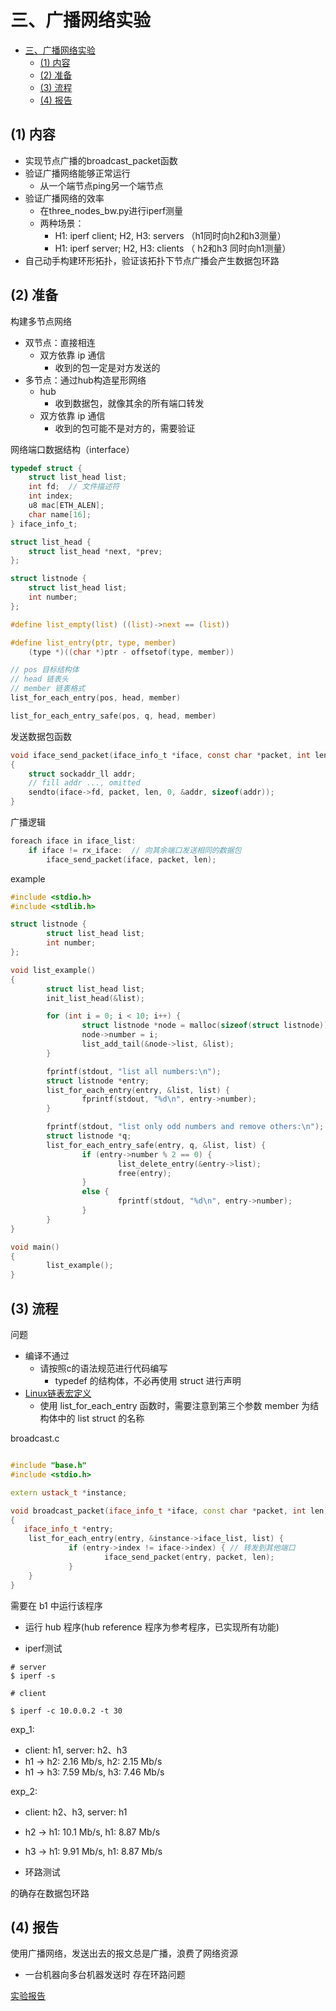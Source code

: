 # 三、广播网络实验

- [三、广播网络实验](#三广播网络实验)
  - [(1) 内容](#1-内容)
  - [(2) 准备](#2-准备)
  - [(3) 流程](#3-流程)
  - [(4) 报告](#4-报告)

## (1) 内容

- 实现节点广播的broadcast_packet函数
- 验证广播网络能够正常运行
   - 从一个端节点ping另一个端节点
- 验证广播网络的效率
   - 在three_nodes_bw.py进行iperf测量
   - 两种场景：
      - H1: iperf client; H2, H3: servers （h1同时向h2和h3测量）
      - H1: iperf server; H2, H3: clients （ h2和h3 同时向h1测量）
- 自己动手构建环形拓扑，验证该拓扑下节点广播会产生数据包环路

## (2) 准备

构建多节点网络
   - 双节点：直接相连
      - 双方依靠 ip 通信
         - 收到的包一定是对方发送的  
   - 多节点：通过hub构造星形网络
      - hub
         - 收到数据包，就像其余的所有端口转发
      - 双方依靠 ip 通信  
         - 收到的包可能不是对方的，需要验证 


网络端口数据结构（interface）
```c
typedef struct {
	struct list_head list;
	int fd;  // 文件描述符
	int index;
	u8 mac[ETH_ALEN];
	char name[16];
} iface_info_t;

struct list_head {
	struct list_head *next, *prev;
};

struct listnode {
	struct list_head list;
	int number;
};

#define list_empty(list) ((list)->next == (list))

#define list_entry(ptr, type, member) 
	(type *)((char *)ptr - offsetof(type, member))

// pos 目标结构体
// head 链表头
// member 链表格式
list_for_each_entry(pos, head, member)

list_for_each_entry_safe(pos, q, head, member)
```

发送数据包函数
```c
void iface_send_packet(iface_info_t *iface, const char *packet, int len)
{
	struct sockaddr_ll addr;
	// fill addr ..., omitted
	sendto(iface->fd, packet, len, 0, &addr, sizeof(addr));
}

```

广播逻辑
```c
foreach iface in iface_list:
    if iface != rx_iface:  // 向其余端口发送相同的数据包
        iface_send_packet(iface, packet, len);

```
example
```c++
#include <stdio.h>
#include <stdlib.h>

struct listnode {
        struct list_head list;
        int number;
};

void list_example()
{
        struct list_head list;
        init_list_head(&list);

        for (int i = 0; i < 10; i++) {
                struct listnode *node = malloc(sizeof(struct listnode));
                node->number = i;
                list_add_tail(&node->list, &list);
        }

        fprintf(stdout, "list all numbers:\n");
        struct listnode *entry;
        list_for_each_entry(entry, &list, list) {
                fprintf(stdout, "%d\n", entry->number);
        }

        fprintf(stdout, "list only odd numbers and remove others:\n");
        struct listnode *q;
        list_for_each_entry_safe(entry, q, &list, list) {
                if (entry->number % 2 == 0) {
                        list_delete_entry(&entry->list);
                        free(entry);
                }
                else {
                        fprintf(stdout, "%d\n", entry->number);
                }
        }
}

void main()
{
        list_example();
}

```

## (3) 流程
问题
   - 编译不通过
      - 请按照c的语法规范进行代码编写
         - typedef 的结构体，不必再使用 struct 进行声明 
   - [Linux链表宏定义](https://blog.csdn.net/weixin_44966900/article/details/102557342) 
      - 使用 list_for_each_entry 函数时，需要注意到第三个参数 member 为结构体中的 list struct 的名称  
 
broadcast.c
```c++

#include "base.h"
#include <stdio.h>

extern ustack_t *instance;

void broadcast_packet(iface_info_t *iface, const char *packet, int len)
{
   iface_info_t *entry;
	list_for_each_entry(entry, &instance->iface_list, list) {
             if (entry->index != iface->index) { // 转发到其他端口
                     iface_send_packet(entry, packet, len);
             }  
	}
}

```

需要在 b1 中运行该程序
   - 运行 hub 程序(hub reference 程序为参考程序，已实现所有功能)

- iperf测试

```shell
# server
$ iperf -s 

# client

$ iperf -c 10.0.0.2 -t 30
```

exp_1:
   - client: h1, server: h2、h3
   - h1 -> h2: 2.16 Mb/s, h2: 2.15 Mb/s
   - h1 -> h3: 7.59 Mb/s, h3: 7.46 Mb/s

exp_2:
   - client: h2、h3, server: h1
   - h2 -> h1: 10.1 Mb/s, h1: 8.87 Mb/s
   - h3 -> h1: 9.91 Mb/s, h1: 8.87 Mb/s


- 环路测试

的确存在数据包环路


## (4) 报告

使用广播网络，发送出去的报文总是广播，浪费了网络资源
   - 一台机器向多台机器发送时
存在环路问题

[实验报告](./02-实验报告.md)


